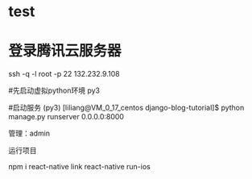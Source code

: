 # test

# 登录腾讯云服务器
ssh -q -l root -p 22 132.232.9.108


#先启动虚拟python环境
py3


#启动服务
(py3) [liliang@VM_0_17_centos django-blog-tutorial]$ python manage.py runserver 0.0.0.0:8000

管理：admin


运行项目


npm i
react-native link
react-native run-ios
